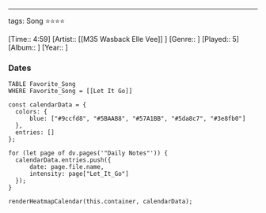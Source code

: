 ---
tags: Song ⭐⭐⭐⭐ 

[Time:: 4:59]
[Artist:: [[M35 Wasback Elle Vee]] ]
[Genre:: ]
[Played:: 5]
[Album:: ]
[Year:: ]
### Dates
````dataview
TABLE Favorite_Song
WHERE Favorite_Song = [[Let It Go]]
````
  ```dataviewjs
const calendarData = { 
	colors: { 
		blue: ["#9ccfd8", "#5BAAB8", "#57A1BB", "#5da8c7", "#3e8fb0"] 
	}, 
	entries: [] 
}; 

for (let page of dv.pages('"Daily Notes"')) { 
	calendarData.entries.push({ 
		date: page.file.name, 
		intensity: page["Let_It_Go"]
	}); 
} 

renderHeatmapCalendar(this.container, calendarData);
```
